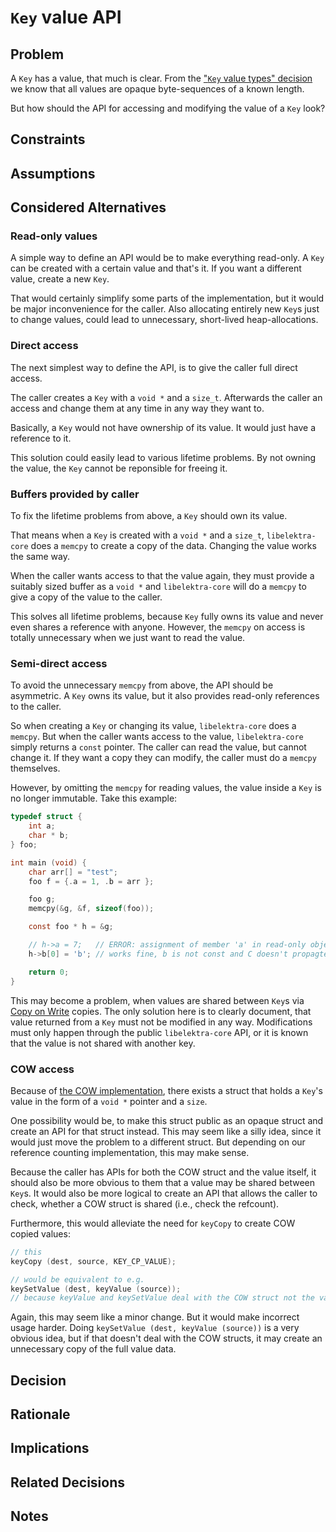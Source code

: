 # `Key` value API

## Problem

A `Key` has a value, that much is clear.
From the ["`Key` value types" decision](../3_decided/key_value_types.md) we know that all values are opaque byte-sequences of a known length.

But how should the API for accessing and modifying the value of a `Key` look?

## Constraints

## Assumptions

## Considered Alternatives

### Read-only values

A simple way to define an API would be to make everything read-only.
A `Key` can be created with a certain value and that's it.
If you want a different value, create a new `Key`.

That would certainly simplify some parts of the implementation, but it would be major inconvenience for the caller.
Also allocating entirely new `Key`s just to change values, could lead to unnecessary, short-lived heap-allocations.

### Direct access

The next simplest way to define the API, is to give the caller full direct access.

The caller creates a `Key` with a `void *` and a `size_t`.
Afterwards the caller an access and change them at any time in any way they want to.

Basically, a `Key` would not have ownership of its value.
It would just have a reference to it.

This solution could easily lead to various lifetime problems.
By not owning the value, the `Key` cannot be reponsible for freeing it.

### Buffers provided by caller

To fix the lifetime problems from above, a `Key` should own its value.

That means when a `Key` is created with a `void *` and a `size_t`, `libelektra-core` does a `memcpy` to create a copy of the data.
Changing the value works the same way.

When the caller wants access to that the value again, they must provide a suitably sized buffer as a `void *` and `libelektra-core` will do a `memcpy` to give a copy of the value to the caller.

This solves all lifetime problems, because `Key` fully owns its value and never even shares a reference with anyone.
However, the `memcpy` on access is totally unnecessary when we just want to read the value.

### Semi-direct access

To avoid the unnecessary `memcpy` from above, the API should be asymmetric.
A `Key` owns its value, but it also provides read-only references to the caller.

So when creating a `Key` or changing its value, `libelektra-core` does a `memcpy`.
But when the caller wants access to the value, `libelektra-core` simply returns a `const` pointer.
The caller can read the value, but cannot change it.
If they want a copy they can modify, the caller must do a `memcpy` themselves.

However, by omitting the `memcpy` for reading values, the value inside a `Key` is no longer immutable.
Take this example:

```c
typedef struct {
    int a;
    char * b;
} foo;

int main (void) {
    char arr[] = "test";
    foo f = {.a = 1, .b = arr };

    foo g;
    memcpy(&g, &f, sizeof(foo));

    const foo * h = &g;

    // h->a = 7;   // ERROR: assignment of member 'a' in read-only object
    h->b[0] = 'b'; // works fine, b is not const and C doesn't propagte the const from h to members

    return 0;
}
```

This may become a problem, when values are shared between `Key`s via [Copy on Write](../2_in_progress/copy_on_write.md) copies.
The only solution here is to clearly document, that value returned from a `Key` must not be modified in any way.
Modifications must only happen through the public `libelektra-core` API, or it is known that the value is not shared with another key.

### COW access

Because of [the COW implementation](../2_in_progress/copy_on_write.md), there exists a struct that holds a `Key`'s value in the form of a `void *` pointer and a `size`.

One possibility would be, to make this struct public as an opaque struct and create an API for that struct instead.
This may seem like a silly idea, since it would just move the problem to a different struct.
But depending on our reference counting implementation, this may make sense.

Because the caller has APIs for both the COW struct and the value itself, it should also be more obvious to them that a value may be shared between `Key`s.
It would also be more logical to create an API that allows the caller to check, whether a COW struct is shared (i.e., check the refcount).

Furthermore, this would alleviate the need for `keyCopy` to create COW copied values:

```c
// this
keyCopy (dest, source, KEY_CP_VALUE);

// would be equivalent to e.g.
keySetValue (dest, keyValue (source));
// because keyValue and keySetValue deal with the COW struct not the value contained in it
```

Again, this may seem like a minor change.
But it would make incorrect usage harder.
Doing `keySetValue (dest, keyValue (source))` is a very obvious idea, but if that doesn't deal with the COW structs, it may create an unnecessary copy of the full value data.

## Decision

## Rationale

## Implications

## Related Decisions

## Notes
